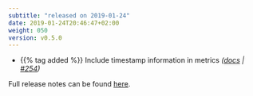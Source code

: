 ```yaml
---
subtitle: "released on 2019-01-24"
date: 2019-01-24T20:46:47+02:00
weight: 050
version: v0.5.0
---
```


- {{% tag added %}} Include timestamp information in metrics *([docs](https://promitor.io/configuration/v0.x/#scraping) | [#254](https://github.com/tomkerkhove/promitor/issues/254))*

Full release notes can be found [here](https://github.com/tomkerkhove/promitor/releases/tag/0.5.0).

